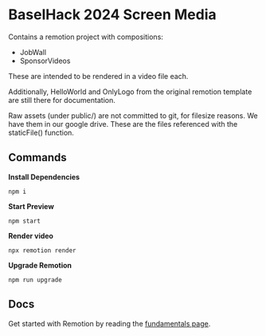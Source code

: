 # BaselHack 2024 Screen Media

Contains a remotion project with compositions:
* JobWall
* SponsorVideos

These are intended to be rendered in a video file each.

Additionally, HelloWorld and OnlyLogo from the original remotion template are still there for documentation.

Raw assets (under public/) are not committed to git, for filesize reasons. We have them in our google drive.
These are the files referenced with the staticFile() function.

## Commands

**Install Dependencies**

```console
npm i
```

**Start Preview**

```console
npm start
```

**Render video**

```console
npx remotion render
```

**Upgrade Remotion**

```console
npm run upgrade
```

## Docs

Get started with Remotion by reading the [fundamentals page](https://www.remotion.dev/docs/the-fundamentals).
